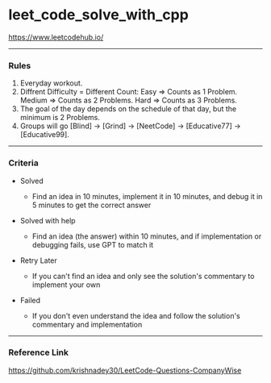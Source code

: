 # leet_code_solve_with_cpp
https://www.leetcodehub.io/

---
### Rules
1. Everyday workout.
2. Diffrent Difficulty = Different Count:
    Easy => Counts as 1 Problem.
    Medium => Counts as 2 Problems.
    Hard => Counts as 3 Problems.
3. The goal of the day depends on the schedule of that day, but the minimum is 2 Problems.
4. Groups will go [Blind] -> [Grind] -> [NeetCode] -> [Educative77] -> [Educative99].

---
### Criteria
* Solved
    * Find an idea in 10 minutes, implement it in 10 minutes, and debug it in 5 minutes to get the correct answer

* Solved with help
    * Find an idea (the answer) within 10 minutes, and if implementation or debugging fails, use GPT to match it

* Retry Later
    *  If you can't find an idea and only see the solution's commentary to implement your own

* Failed
    * If you don't even understand the idea and follow the solution's commentary and implementation

---
### Reference Link
https://github.com/krishnadey30/LeetCode-Questions-CompanyWise